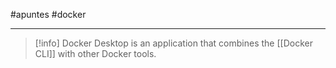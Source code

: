 #apuntes #docker 
___
> [!info]
> Docker Desktop is an application that combines the [[Docker CLI]] with other Docker tools.